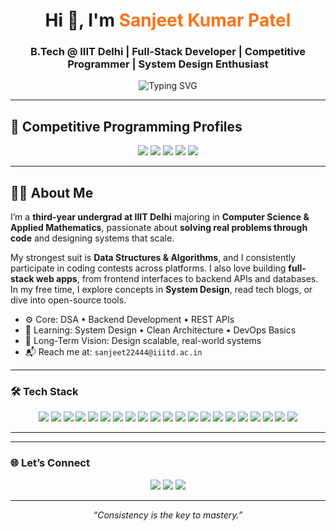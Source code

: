<!-- GitHub Profile README for Sanjeet Kumar Patel -->

<div align="center">

<h1>Hi 👋, I'm <span style="color:#f97316;">Sanjeet Kumar Patel</span></h1>
<h3>B.Tech @ IIIT Delhi | Full-Stack Developer | Competitive Programmer | System Design Enthusiast</h3>

<img src="https://readme-typing-svg.demolab.com?font=Fira+Code&weight=500&pause=1200&color=16F2B3&center=true&vCenter=true&width=480&lines=Full-Stack+Dev+%7C+DSA+%7C+System+Design;Code.+Learn.+Build.+Repeat." alt="Typing SVG" />

</div>

---

## 🏁 Competitive Programming Profiles

<p align="center">
  <a href="https://leetcode.com/Sanjeet63/"><img src="https://img.shields.io/badge/LeetCode-Knight-orange?style=for-the-badge&logo=leetcode&logoColor=white" /></a>
  <a href="https://codeforces.com/profile/Sanjeet63"><img src="https://img.shields.io/badge/Codeforces-Specialist-blue?style=for-the-badge&logo=codeforces&logoColor=white" /></a>
  <a href="https://www.codechef.com/users/sanjeet63"><img src="https://img.shields.io/badge/CodeChef-3%E2%AD%90-brown?style=for-the-badge&logo=codechef" /></a>
  <a href="https://www.geeksforgeeks.org/user/sanjeetpa8uzf/"><img src="https://img.shields.io/badge/GeeksforGeeks-1F8F1?style=for-the-badge&logo=geeksforgeeks&logoColor=white" /></a>
  <a href="https://www.naukri.com/code360/profile/sanjeet4523"><img src="https://img.shields.io/badge/Coding Ninjas-FA5502?style=for-the-badge&logo=naukri&logoColor=white" /></a>
</p>

---

## 🧑‍💻 About Me

I’m a **third-year undergrad at IIIT Delhi** majoring in **Computer Science & Applied Mathematics**, passionate about **solving real problems through code** and designing systems that scale.

My strongest suit is **Data Structures & Algorithms**, and I consistently participate in coding contests across platforms. I also love building **full-stack web apps**, from frontend interfaces to backend APIs and databases.  
In my free time, I explore concepts in **System Design**, read tech blogs, or dive into open-source tools.

- ⚙️ Core: DSA • Backend Development • REST APIs  
- 🌱 Learning: System Design • Clean Architecture • DevOps Basics  
- 🧠 Long-Term Vision: Design scalable, real-world systems  
- 📬 Reach me at: `sanjeet22444@iiitd.ac.in`

---

### 🛠️ Tech Stack

<p align="center">

  <img src="https://img.shields.io/badge/C++-004482?style=flat-square&logo=c%2B%2B&logoColor=white" />
  <img src="https://img.shields.io/badge/Java-ED8B00?style=flat-square&logo=java&logoColor=white" />
  <img src="https://img.shields.io/badge/Python-3776AB?style=flat-square&logo=python&logoColor=white" />
  <img src="https://img.shields.io/badge/JavaScript-F7DF1E?style=flat-square&logo=javascript&logoColor=black" />
  <img src="https://img.shields.io/badge/HTML-E34F26?style=flat-square&logo=html5&logoColor=white" />
  <img src="https://img.shields.io/badge/CSS-1572B6?style=flat-square&logo=css3&logoColor=white" />
  <img src="https://img.shields.io/badge/React-20232A?style=flat-square&logo=react&logoColor=61DAFB" />
  <img src="https://img.shields.io/badge/Node.js-339933?style=flat-square&logo=node.js&logoColor=white" />
  <img src="https://img.shields.io/badge/Express.js-000000?style=flat-square&logo=express&logoColor=white" />
  <img src="https://img.shields.io/badge/MongoDB-47A248?style=flat-square&logo=mongodb&logoColor=white" />
  <img src="https://img.shields.io/badge/MySQL-005C84?style=flat-square&logo=mysql&logoColor=white" />
  <img src="https://img.shields.io/badge/Tailwind_CSS-38B2AC?style=flat-square&logo=tailwind-css&logoColor=white" />
  <img src="https://img.shields.io/badge/Firebase-FFCA28?style=flat-square&logo=firebase&logoColor=black" />
  <img src="https://img.shields.io/badge/Render-0099e5?style=flat-square&logo=render&logoColor=white" />
  <img src="https://img.shields.io/badge/Linux-FCC624?style=flat-square&logo=linux&logoColor=black" />
  <img src="https://img.shields.io/badge/Git-F05032?style=flat-square&logo=git&logoColor=white" />
  <img src="https://img.shields.io/badge/GitHub-181717?style=flat-square&logo=github&logoColor=white" />
  <img src="https://img.shields.io/badge/Postman-FF6C37?style=flat-square&logo=postman&logoColor=white" />
  <img src="https://img.shields.io/badge/VSCode-007ACC?style=flat-square&logo=visualstudiocode&logoColor=white" />
  <img src="https://img.shields.io/badge/Figma-000000?style=flat-square&logo=figma&logoColor=white" />
  <img src="https://img.shields.io/badge/Canva-00C4CC?style=flat-square&logo=canva&logoColor=white" />

</p>

---

---

### 🌐 Let’s Connect

<p align="center">
  <a href="https://www.linkedin.com/in/sanjeet-patel-08785725a/"><img src="https://img.shields.io/badge/LinkedIn-0077B5.svg?style=for-the-badge&logo=linkedin&logoColor=white" /></a>
  <a href="https://github.com/Sanjeet63"><img src="https://img.shields.io/badge/GitHub-181717.svg?style=for-the-badge&logo=github&logoColor=white" /></a>
  <a href="mailto:sanjeet22444@iiitd.ac.in"><img src="https://img.shields.io/badge/Gmail-D14836?style=for-the-badge&logo=gmail&logoColor=white" /></a>
</p>

---

<p align="center"><i>“Consistency is the key to mastery.”</i></p>
